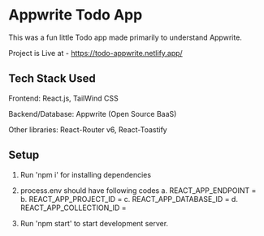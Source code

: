 # Appwrite Todo App

This was a fun little Todo app made primarily to understand Appwrite.

Project is Live at - https://todo-appwrite.netlify.app/

## Tech Stack Used

Frontend: React.js, TailWind CSS

Backend/Database: Appwrite (Open Source BaaS)

Other libraries: React-Router v6, React-Toastify

## Setup

1. Run 'npm i' for installing dependencies
   
2. process.env should have following codes
   a. REACT_APP_ENDPOINT =
   b. REACT_APP_PROJECT_ID =
   c. REACT_APP_DATABASE_ID =
   d. REACT_APP_COLLECTION_ID =
   
3. Run 'npm start' to start development server.
